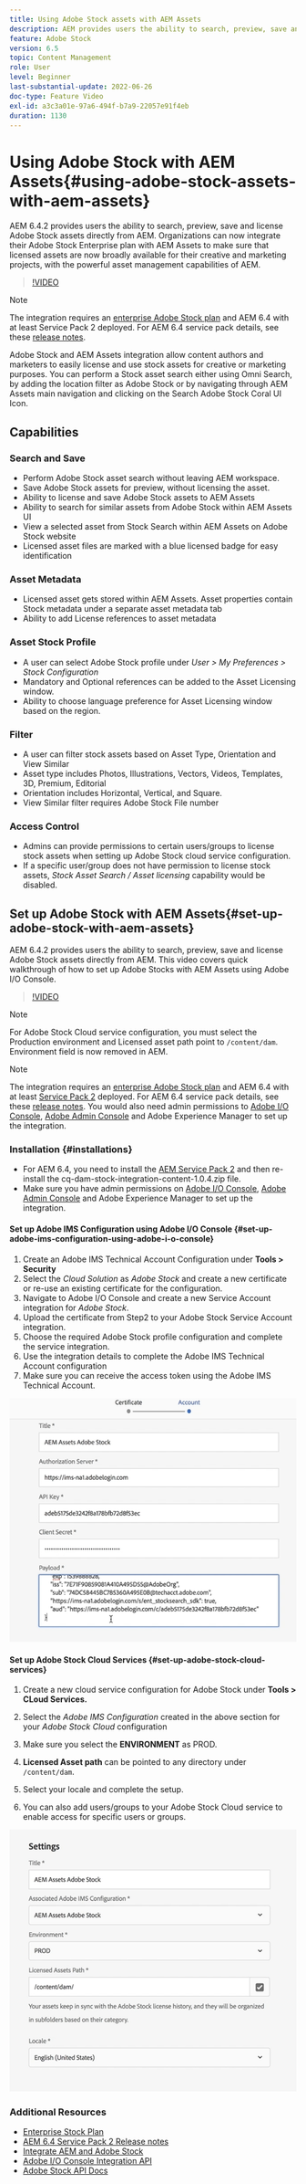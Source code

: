```yaml
---
title: Using Adobe Stock assets with AEM Assets
description: AEM provides users the ability to search, preview, save and license Adobe Stock assets directly from AEM. Organizations can now integrate their Adobe Stock Enterprise plan with AEM Assets to make sure that licensed assets are now broadly available for their creative and marketing projects, with the powerful asset management capabilities of AEM.
feature: Adobe Stock
version: 6.5
topic: Content Management
role: User
level: Beginner
last-substantial-update: 2022-06-26
doc-type: Feature Video
exl-id: a3c3a01e-97a6-494f-b7a9-22057e91f4eb
duration: 1130
---
```

# Using Adobe Stock with AEM Assets{#using-adobe-stock-assets-with-aem-assets}

AEM 6.4.2 provides users the ability to search, preview, save and license Adobe Stock assets directly from AEM. Organizations can now integrate their Adobe Stock Enterprise plan with AEM Assets to make sure that licensed assets are now broadly available for their creative and marketing projects, with the powerful asset management capabilities of AEM.

>[!VIDEO](https://video.tv.adobe.com/v/24678?quality=12&learn=on)

>[!NOTE]
>
>The integration requires an [enterprise Adobe Stock plan](https://landing.adobe.com/en/na/products/creative-cloud/ctir-4625-stock-for-enterprise/index.html) and AEM 6.4 with at least Service Pack 2 deployed. For AEM 6.4 service pack details, see these [release notes](https://helpx.adobe.com/experience-manager/6-4/release-notes/sp-release-notes.html).

Adobe Stock and AEM Assets integration allow content authors and marketers to easily license and use stock assets for creative or marketing purposes. You can perform a Stock asset search either using Omni Search, by adding the location filter as Adobe Stock or by navigating through AEM Assets main navigation and clicking on the Search Adobe Stock Coral UI Icon.

## Capabilities

### Search and Save

* Perform Adobe Stock asset search without leaving AEM workspace. 
* Save Adobe Stock assets for preview, without licensing the asset. 
* Ability to license and save Adobe Stock assets to AEM Assets
* Ability to search for similar assets from Adobe Stock within AEM Assets UI
* View a selected asset from Stock Search within AEM Assets on Adobe Stock website
* Licensed asset files are marked with a blue licensed badge for easy identification

### Asset Metadata

* Licensed asset gets stored within AEM Assets. Asset properties contain Stock metadata under a separate asset metadata tab
* Ability to add License references to asset metadata

### Asset Stock Profile

* A user can select Adobe Stock profile under *User > My Preferences > Stock Configuration*
* Mandatory and Optional references can be added to the Asset Licensing window.
* Ability to choose language preference for Asset Licensing window based on the region.

### Filter

* A user can filter stock assets based on Asset Type, Orientation and View Similar
* Asset type includes Photos, Illustrations, Vectors, Videos, Templates, 3D, Premium, Editorial
* Orientation includes Horizontal, Vertical, and Square.
* View Similar filter requires Adobe Stock File number

### Access Control

* Admins can provide permissions to certain users/groups to license stock assets when setting up Adobe Stock cloud service configuration.
* If a specific user/group does not have permission to license stock assets, *Stock Asset Search / Asset licensing* capability would be disabled.

## Set up Adobe Stock with AEM Assets{#set-up-adobe-stock-with-aem-assets}

AEM 6.4.2 provides users the ability to search, preview, save and license Adobe Stock assets directly from AEM. This video covers quick walkthrough of how to set up Adobe Stocks with AEM Assets using Adobe I/O Console.

>[!VIDEO](https://video.tv.adobe.com/v/25043?quality=12&learn=on)

>[!NOTE]
>
>For Adobe Stock Cloud service configuration, you must select the Production environment and Licensed asset path point to `/content/dam`. Environment field is now removed in AEM.

>[!NOTE]
>
>The integration requires an [enterprise Adobe Stock plan](https://landing.adobe.com/en/na/products/creative-cloud/ctir-4625-stock-for-enterprise/index.html) and AEM 6.4 with at least [Service Pack 2](https://experience.adobe.com/#/downloads/content/software-distribution/en/aem.html?fulltext=AEM*+6*+4*+Service*+Pack*&2_group.propertyvalues.property=.%2Fjcr%3Acontent%2Fmetadata%2Fdc%3Aversion&2_group.propertyvalues.operation=equals&2_group.propertyvalues.0_values=target-version%3Aaem%2F6-4&3_group.propertyvalues.property=.%2Fjcr%3Acontent%2Fmetadata%2Fdc%3AsoftwareType&3_group.propertyvalues.operation=equals&3_group.propertyvalues.0_values=software-type%3Aservice-and-cumulative-fix&orderby=%40jcr%3Acontent%2Fmetadata%2Fdc%3Atitle&orderby.sort=asc&layout=list&p.offset=0&p.limit=24) deployed. For AEM 6.4 service pack details, see these [release notes](https://helpx.adobe.com/experience-manager/6-4/release-notes/sp-release-notes.html). You would also need admin permissions to [Adobe I/O Console](https://console.adobe.io/), [Adobe Admin Console](https://adminconsole.adobe.com/) and Adobe Experience Manager to set up the integration.

### Installation {#installations}

* For AEM 6.4, you need to install the [AEM Service Pack 2](https://experience.adobe.com/#/downloads/content/software-distribution/en/aem.html?fulltext=AEM*+6*+4*+Service*+Pack*&2_group.propertyvalues.property=.%2Fjcr%3Acontent%2Fmetadata%2Fdc%3Aversion&2_group.propertyvalues.operation=equals&2_group.propertyvalues.0_values=target-version%3Aaem%2F6-4&3_group.propertyvalues.property=.%2Fjcr%3Acontent%2Fmetadata%2Fdc%3AsoftwareType&3_group.propertyvalues.operation=equals&3_group.propertyvalues.0_values=software-type%3Aservice-and-cumulative-fix&orderby=%40jcr%3Acontent%2Fmetadata%2Fdc%3Atitle&orderby.sort=asc&layout=list&p.offset=0&p.limit=24) and then re-install the cq-dam-stock-integration-content-1.0.4.zip file.
* Make sure you have admin permissions on [Adobe I/O Console](https://console.adobe.io/), [Adobe Admin Console](https://adminconsole.adobe.com/) and Adobe Experience Manager to set up the integration.

#### Set up Adobe IMS Configuration using Adobe I/O Console {#set-up-adobe-ims-configuration-using-adobe-i-o-console}

1. Create an Adobe IMS Technical Account Configuration under **Tools &gt; Security**
2. Select the *Cloud Solution* as *Adobe Stock* and create a new certificate or re-use an existing certificate for the configuration.
3. Navigate to Adobe I/O Console and create a new Service Account integration for *Adobe Stock*. 
4. Upload the certificate from Step2 to your Adobe Stock Service Account integration. 
5. Choose the required Adobe Stock profile configuration and complete the service integration.
6. Use the integration details to complete the Adobe IMS Technical Account configuration
7. Make sure you can receive the access token using the Adobe IMS Technical Account.

![Adobe IMS Technical Account](assets/screen_shot_2018-10-22at12219pm.png)

#### Set up Adobe Stock Cloud Services {#set-up-adobe-stock-cloud-services}

1. Create a new cloud service configuration for Adobe Stock under **Tools > CLoud Services.**
2. Select the *Adobe IMS Configuration* created in the above section for your *Adobe Stock Cloud* configuration

3. Make sure you select the **ENVIRONMENT** as PROD. 
4. **Licensed Asset path** can be pointed to any directory under `/content/dam`. 
5. Select your locale and complete the setup. 
6. You can also add users/groups to your Adobe Stock Cloud service to enable access for specific users or groups.

![Adobe Assets Stock Configuration](assets/screen_shot_2018-10-22at12425pm.png)

### Additional Resources

* [Enterprise Stock Plan](https://landing.adobe.com/en/na/products/creative-cloud/ctir-4625-stock-for-enterprise/index.html)
* [AEM 6.4 Service Pack 2 Release notes](https://experienceleague.adobe.com/docs/experience-manager-65/release-notes/release-notes.html)
* [Integrate AEM and Adobe Stock](https://experienceleague.adobe.com/docs/experience-manager-65/assets/using/aem-assets-adobe-stock.html)
* [Adobe I/O Console Integration API](https://www.adobe.io/apis/cloudplatform/console/authentication/gettingstarted.html)
* [Adobe Stock API Docs](https://www.adobe.io/apis/creativecloud/stock/docs.html)
